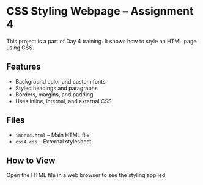 # CSS Styling Webpage – Assignment 4

This project is a part of Day 4 training. It shows how to style an HTML page using CSS.

## Features
- Background color and custom fonts
- Styled headings and paragraphs
- Borders, margins, and padding
- Uses inline, internal, and external CSS

## Files
- `index4.html` – Main HTML file
- `css4.css` – External stylesheet

## How to View
Open the HTML file in a web browser to see the styling applied.
